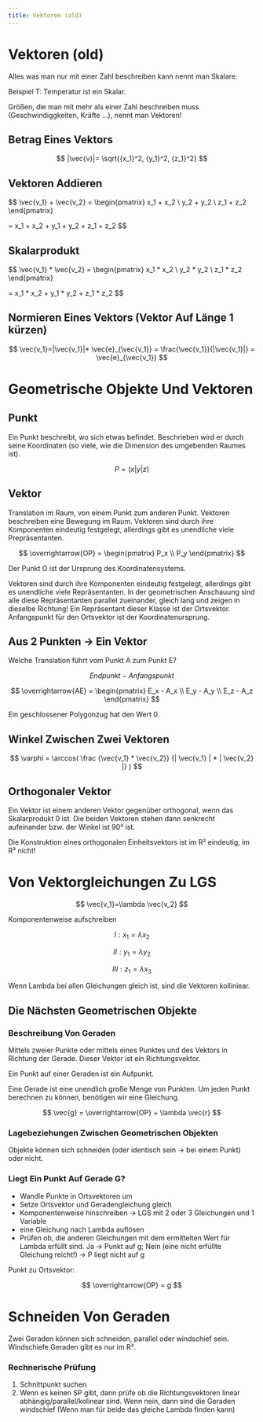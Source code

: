 ```yaml
---
title: Vektoren (old)
---
```

# Vektoren (old)

Alles was man nur mit einer Zahl beschreiben kann nennt man Skalare. 

Beispiel T: Temperatur ist ein Skalar.

Größen, die man mit mehr als einer Zahl beschreiben muss (Geschwindiggkeiten, Kräfte …), nennt man Vektoren!

## Betrag Eines Vektors

$$
|\vec{v}|= \sqrt{{x_1}^2, {y_1}^2, {z_1}^2}
$$

## Vektoren Addieren

$$
\vec{v_1} + \vec{v_2} = 
\begin{pmatrix} x_1 + x_2 \\ y_2 + y_2 \\ z_1 + z_2 \end{pmatrix} 

= x_1 + x_2 + y_1 + y_2 + z_1 + z_2
$$

## Skalarprodukt

$$
\vec{v_1} * \vec{v_2} = 
\begin{pmatrix} x_1 * x_2 \\ y_2 * y_2 \\ z_1 * z_2 \end{pmatrix} 

= x_1 * x_2 + y_1 * y_2 + z_1 * z_2
$$

## Normieren Eines Vektors (Vektor Auf Länge 1 kürzen)

$$
\vec{v_1}=|\vec{v_1}|* \vec{e}_{\vec{v_1}} = \frac{\vec{v_1}}{|\vec{v_1}|} = \vec{e}_{\vec{v_1}}
$$

# Geometrische Objekte Und Vektoren

## Punkt

Ein Punkt beschreibt, wo sich etwas befindet. Beschrieben wird er durch seine Koordinaten (so viele, wie die Dimension des umgebenden Raumes ist).

$$
P = (x|y|z)
$$

## Vektor

Translation im Raum, von einem Punkt zum anderen Punkt. Vektoren beschreiben eine Bewegung im Raum. Vektoren sind durch ihre Komponenten eindeutig festgelegt, allerdings gibt es unendliche viele Prepräsentanten.

$$
\overrightarrow{OP} = 
\begin{pmatrix} P_x \\ P_y \end{pmatrix} 
$$

Der Punkt O ist der Ursprung des Koordinatensystems.

Vektoren sind durch ihre Komponenten eindeutig festgelegt, allerdings gibt es unendliche viele Repräsentanten. In der geometrischen Anschauung sind alle diese Repräsentanten parallel zueinander, gleich lang und zeigen in dieselbe Richtung! Ein Repräsentant dieser Klasse ist der Ortsvektor. Anfangspunkt für den Ortsvektor ist der Koordinatenursprung.

## Aus 2 Punkten → Ein Vektor

Welche Translation führt vom Punkt A zum Punkt E?

$$
Endpunkt - Anfangspunkt
$$

$$
\overrightarrow{AE} = 
\begin{pmatrix} E_x - A_x \\ E_y - A_y \\ E_z - A_z \end{pmatrix} 
$$

Ein geschlossener Polygonzug hat den Wert 0.

## Winkel Zwischen Zwei Vektoren

$$
\varphi = \arccos(
\frac
{\vec{v_1} * \vec{v_2}}
{| \vec{v_1} | * | \vec{v_2} |}
)
$$

## Orthogonaler Vektor

Ein Vektor ist einem anderen Vektor gegenüber orthogonal, wenn das Skalarprodukt 0 ist. Die beiden Vektoren stehen dann senkrecht aufeinander bzw. der Winkel ist 90° ist.

Die Konstruktion eines orthogonalen Einheitsvektors ist im R² eindeutig, im R³ nicht!

# Von Vektorgleichungen Zu LGS

$$
\vec{v_1}=\lambda \vec{v_2}
$$

Komponentenweise aufschreiben

$$
I: x_1= \lambda x_2
$$

$$
II: y_1= \lambda y_2
$$

$$
III: z_1= \lambda x_3
$$

Wenn Lambda bei allen Gleichungen gleich ist, sind die Vektoren kolliniear.

## Die Nächsten Geometrischen Objekte

### Beschreibung Von Geraden

Mittels zweier Punkte oder mittels eines Punktes und des Vektors in Richtung der Gerade. Dieser Vektor ist ein Richtungsvektor.

Ein Punkt auf einer Geraden ist ein Aufpunkt.

Eine Gerade ist eine unendlich große Menge von Punkten. Um jeden Punkt berechnen zu können, benötigen wir eine Gleichung.

$$
\vec{g} = \overrightarrow{OP} + \lambda \vec{r}
$$

### Lagebeziehungen Zwischen Geometrischen Objekten

Objekte können sich schneiden (oder identisch sein → bei einem Punkt) oder nicht.

### Liegt Ein Punkt Auf Gerade G?

- Wandle Punkte in Ortsvektoren um
- Setze Ortsvektor und Geradengleichung gleich
- Komponentenweise hinschreiben → LGS mit 2 oder 3 Gleichungen und 1 Variable
- eine Gleichung nach Lambda auflösen
- Prüfen ob, die anderen Gleichungen mit dem ermittelten Wert für Lambda erfüllt sind. Ja → Punkt auf g; Nein (eine nicht erfüllte Gleichung reicht!) → P liegt nicht auf g

Punkt zu Ortsvektor:

$$
\overrightarrow{OP} = g
$$

# Schneiden Von Geraden

Zwei Geraden können sich schneiden, parallel oder windschief sein. Windschiefe Geraden gibt es nur im R³.

### Rechnerische Prüfung

1. Schnittpunkt suchen
2. Wenn es keinen SP gibt, dann prüfe ob die Richtungsvektoren linear abhängig/parallel/kolinear sind. Wenn nein, dann sind die Geraden windschief (Wenn man für beide das gleiche Lambda finden kann)